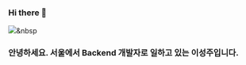 ### Hi there 👋

<a href="https://lsj31404.tistory.com" target="_blank"><img src="https://img.shields.io/badge/Python-3766AB?style=social&logo=Storyblok&logoColor=white"/></a>&nbsp 

### 안녕하세요. 서울에서 Backend 개발자로 일하고 있는 이성주입니다.
<!--
**Seongju-Lee/Seongju-Lee** is a ✨ _special_ ✨ repository because its `README.md` (this file) appears on your GitHub profile.

Here are some ideas to get you started:

- 🔭 I’m currently working on ...
- 🌱 I’m currently learning ...
- 👯 I’m looking to collaborate on ...
- 🤔 I’m looking for help with ...
- 💬 Ask me about ...
- 📫 How to reach me: ...
- 😄 Pronouns: ...
- ⚡ Fun fact: ...
-->
